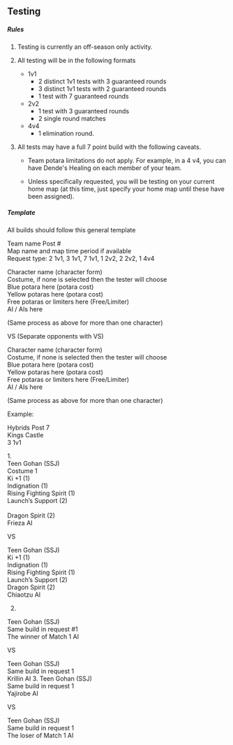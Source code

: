## Testing

##### Rules

1. Testing is currently an off-season only activity. 

2. All testing will be in the following formats
    - 1v1
        - 2 distinct 1v1 tests with 3 guaranteed rounds
        - 3 distinct 1v1 tests with 2 guaranteed rounds
        - 1 test with 7 guaranteed rounds
    - 2v2
        - 1 test with 3 guaranteed rounds
        - 2 single round matches 
    - 4v4
        - 1 elimination round.

3. All tests may have a full 7 point build with the following caveats. 

    - Team potara limitations do not apply. For example, in a 4 v4, you can have Dende's Healing on each member of your team.

    - Unless specifically requested, you will be testing on your current home map (at this time, just specify your home map until these have been assigned).
    
##### Template

All builds should follow this general template


Team name Post #<br/>
Map name and map time period if available<br/>
Request type: 2 1v1, 3 1v1, 7 1v1, 1 2v2, 2 2v2, 1 4v4<br/>

Character name (character form)<br/>
Costume, if none is selected then the tester will choose<br/>
Blue potara here (potara cost)<br/>
Yellow potaras here (potara cost)<br/>
Free potaras or limiters here (Free/Limiter)<br/>
AI / AIs here

(Same process as above for more than one character)

VS (Separate opponents with VS)

Character name (character form)<br/>
Costume, if none is selected then the tester will choose<br/>
Blue potara here (potara cost)<br/>
Yellow potaras here (potara cost)<br/>
Free potaras or limiters here (Free/Limiter)<br/>
AI / AIs here

(Same process as above for more than one character)


Example:

Hybrids Post 7<br/>
Kings Castle<br/>
3 1v1

1.<br/>
Teen Gohan (SSJ)<br/>
Costume 1<br/>
Ki +1 (1)<br/>
Indignation (1)<br/>
Rising Fighting Spirit (1)<br/>
Launch’s Support (2)<br/><br/>
Dragon Spirit (2)<br/>
Frieza AI

VS

Teen Gohan (SSJ)<br/>
Ki +1 (1)<br/>
Indignation (1)<br/>
Rising Fighting Spirit (1)<br/>
Launch’s Support (2)<br/>
Dragon Spirit (2)<br/>
Chiaotzu AI

2. 
Teen Gohan (SSJ)<br/>
Same build in request #1<br/>
The winner of Match 1 AI

VS

Teen Gohan (SSJ)<br/>
Same build in request 1<br/>
Krillin AI
3.
Teen Gohan (SSJ)<br/>
Same build in request 1<br/>
Yajirobe AI

VS

Teen Gohan (SSJ)<br/>
Same build in request 1<br/>
The loser of Match 1 AI

